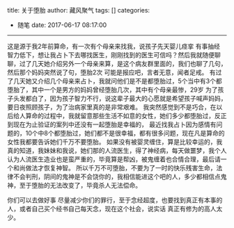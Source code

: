 title: 关于堕胎
author: 藏风聚气
tags: []
categories:
  - 随笔
date: 2017-06-17 08:17:00
---
这是源于我2年前算命，有一次有个母亲来找我，说孩子先天婴儿痉挛 有事抽经 智力低下，想让我占卜下去哪找医生，刚刚找到的医生可信吗？然后我就随便聊聊，过了几天她介绍另外一个母亲来算，是这个病友群里面的，我们也聊了几句，然后那个妈妈突然说了句，堕胎2次 可能是报应吧，言者无意，闻者足戒。
有过了几天她又介绍几个母亲来占卜，我就问他们是不是都堕胎过，5个当中有3个都堕胎了，其中一个是男方的妈妈曾经堕胎几次，其中有个母亲最惨，29岁 为了孩子头发都白了，因为孩子智力不行，说这辈子最大的心愿就是希望孩子喊声妈妈，要日夜照顾孩子，为了治病家里真的是非常艰难。
我突然感觉到不是巧合，在以后给人算命的过程中，我就留意那些生活不如意的女性，她们多少都堕胎过，反正到现在为止验证的案列中还没有一起堕胎是幸福的，
最近找我占卜因为感情有问题的，10个中8个都堕胎过，她们都不是很幸福，都有很多问题，现在凡是算命的女性我都要告诉她们千万不要堕胎。
如果没有被婴灵缠住，算是比较幸运的，我真的知道，我妹妹和我说，她们那的人流医生，得了神经病，每天做噩梦，我个人认为人流医生造业也是蛮严重的，毕竟算是帮凶，被鬼缠着也合情合理，最后请一个和尚做法才恢复神智。
所以千万不可堕胎，不要为了一时的快乐残害生命，法律不会判刑，阴间的鬼神是不会饶你的，我相信能进这个吧的人，多少都相信点鬼神，至于堕胎的无法改变了，毕竟杀人无法偿命。

你们可以去做好事 尽量减少你们的罪行，至于念经超度，也要找到真正有本事的人，或者自己买个经书自己每天念，现在这个社会，说实话 真正有修为的高人太少。